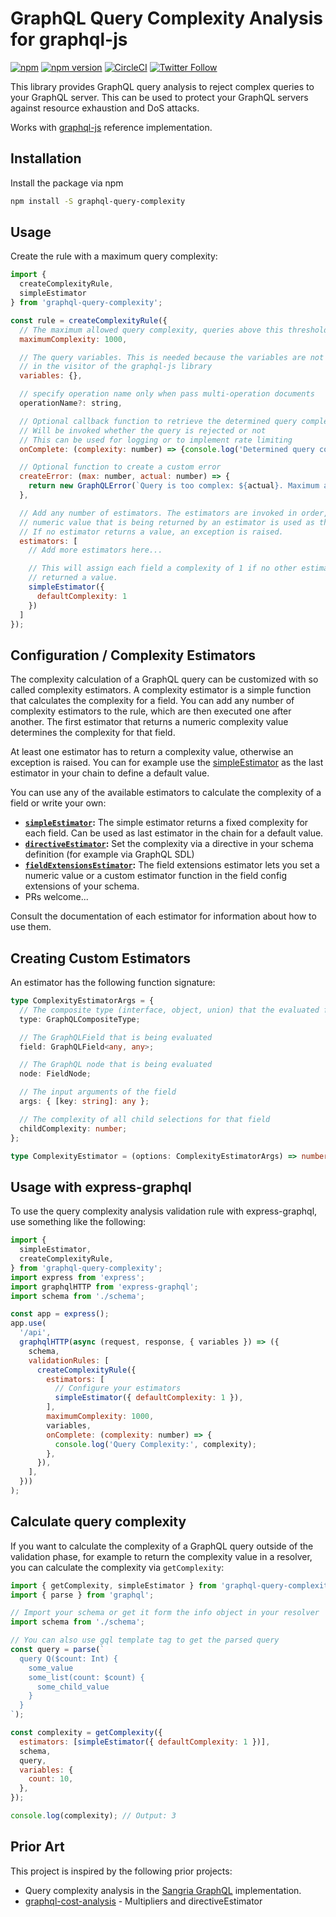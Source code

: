 # GraphQL Query Complexity Analysis for graphql-js

[![npm](https://img.shields.io/npm/dm/graphql-query-complexity)](https://www.npmjs.com/package/graphql-query-complexity)
[![npm version](https://badge.fury.io/js/graphql-query-complexity.svg)](https://badge.fury.io/js/graphql-query-complexity)
[![CircleCI](https://circleci.com/gh/slicknode/graphql-query-complexity.svg?style=shield)](https://circleci.com/gh/slicknode/graphql-query-complexity)
[![Twitter Follow](https://img.shields.io/twitter/follow/slicknode?style=social)](https://twitter.com/slicknode)

This library provides GraphQL query analysis to reject complex queries to your GraphQL server.
This can be used to protect your GraphQL servers against resource exhaustion and DoS attacks.

Works with [graphql-js](https://github.com/graphql/graphql-js) reference implementation.

## Installation

Install the package via npm

```bash
npm install -S graphql-query-complexity
```

## Usage

Create the rule with a maximum query complexity:

```javascript
import {
  createComplexityRule,
  simpleEstimator
} from 'graphql-query-complexity';

const rule = createComplexityRule({
  // The maximum allowed query complexity, queries above this threshold will be rejected
  maximumComplexity: 1000,

  // The query variables. This is needed because the variables are not available
  // in the visitor of the graphql-js library
  variables: {},

  // specify operation name only when pass multi-operation documents
  operationName?: string,

  // Optional callback function to retrieve the determined query complexity
  // Will be invoked whether the query is rejected or not
  // This can be used for logging or to implement rate limiting
  onComplete: (complexity: number) => {console.log('Determined query complexity: ', complexity)},

  // Optional function to create a custom error
  createError: (max: number, actual: number) => {
    return new GraphQLError(`Query is too complex: ${actual}. Maximum allowed complexity: ${max}`);
  },

  // Add any number of estimators. The estimators are invoked in order, the first
  // numeric value that is being returned by an estimator is used as the field complexity.
  // If no estimator returns a value, an exception is raised.
  estimators: [
    // Add more estimators here...

    // This will assign each field a complexity of 1 if no other estimator
    // returned a value.
    simpleEstimator({
      defaultComplexity: 1
    })
  ]
});
```

## Configuration / Complexity Estimators

The complexity calculation of a GraphQL query can be customized with so called complexity estimators.
A complexity estimator is a simple function that calculates the complexity for a field. You can add
any number of complexity estimators to the rule, which are then executed one after another.
The first estimator that returns a numeric complexity value determines the complexity for that field.

At least one estimator has to return a complexity value, otherwise an exception is raised. You can
for example use the [simpleEstimator](./src/estimators/simple/README.md) as the last estimator
in your chain to define a default value.

You can use any of the available estimators to calculate the complexity of a field
or write your own:

- **[`simpleEstimator`](src/estimators/simple/README.md):** The simple estimator returns a fixed complexity for each field. Can be used as
  last estimator in the chain for a default value.
- **[`directiveEstimator`](src/estimators/directive/README.md):** Set the complexity via a directive in your
  schema definition (for example via GraphQL SDL)
- **[`fieldExtensionsEstimator`](src/estimators/fieldExtensions/README.md):** The field extensions estimator lets you set a numeric value or a custom estimator
  function in the field config extensions of your schema.
- PRs welcome...

Consult the documentation of each estimator for information about how to use them.

## Creating Custom Estimators

An estimator has the following function signature:

```typescript
type ComplexityEstimatorArgs = {
  // The composite type (interface, object, union) that the evaluated field belongs to
  type: GraphQLCompositeType;

  // The GraphQLField that is being evaluated
  field: GraphQLField<any, any>;

  // The GraphQL node that is being evaluated
  node: FieldNode;

  // The input arguments of the field
  args: { [key: string]: any };

  // The complexity of all child selections for that field
  childComplexity: number;
};

type ComplexityEstimator = (options: ComplexityEstimatorArgs) => number | void;
```

## Usage with express-graphql

To use the query complexity analysis validation rule with express-graphql, use something like the
following:

```javascript
import {
  simpleEstimator,
  createComplexityRule,
} from 'graphql-query-complexity';
import express from 'express';
import graphqlHTTP from 'express-graphql';
import schema from './schema';

const app = express();
app.use(
  '/api',
  graphqlHTTP(async (request, response, { variables }) => ({
    schema,
    validationRules: [
      createComplexityRule({
        estimators: [
          // Configure your estimators
          simpleEstimator({ defaultComplexity: 1 }),
        ],
        maximumComplexity: 1000,
        variables,
        onComplete: (complexity: number) => {
          console.log('Query Complexity:', complexity);
        },
      }),
    ],
  }))
);
```

## Calculate query complexity

If you want to calculate the complexity of a GraphQL query outside of the validation phase, for example to
return the complexity value in a resolver, you can calculate the complexity via `getComplexity`:

```javascript
import { getComplexity, simpleEstimator } from 'graphql-query-complexity';
import { parse } from 'graphql';

// Import your schema or get it form the info object in your resolver
import schema from './schema';

// You can also use gql template tag to get the parsed query
const query = parse(`
  query Q($count: Int) {
    some_value
    some_list(count: $count) {
      some_child_value
    }
  }
`);

const complexity = getComplexity({
  estimators: [simpleEstimator({ defaultComplexity: 1 })],
  schema,
  query,
  variables: {
    count: 10,
  },
});

console.log(complexity); // Output: 3
```

## Prior Art

This project is inspired by the following prior projects:

- Query complexity analysis in the [Sangria GraphQL](http://sangria-graphql.org/) implementation.
- [graphql-cost-analysis](https://github.com/pa-bru/graphql-cost-analysis) - Multipliers and directiveEstimator
